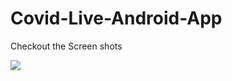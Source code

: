 # Covid-Live-Android-App
Checkout the Screen shots

<img src="https://raw.githubusercontent.com/arunavdey7/Covid-Live-Android-App/master/ss2.jpg"></img>
